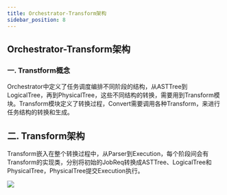 ```yaml
---
title: Orchestrator-Transform架构
sidebar_position: 8
---
```



## **Orchestrator-Transform架构**

### **一. Transtform概念**

Orchestrator中定义了任务调度编排不同阶段的结构，从ASTTree到LogicalTree，再到PhysicalTree，这些不同结构的转换，需要用到Transform模块。Transform模块定义了转换过程，Convert需要调用各种Transform，来进行任务结构的转换和生成。

## **二. Transform架构**

Transform嵌入在整个转换过程中，从Parser到Execution，每个阶段间会有Transform的实现类，分别将初始的JobReq转换成ASTTree、LogicalTree和PhysicalTree，PhysicalTree提交Execution执行。

![](/Images-zh/Architecture/orchestrator/transform/linkis-orchestrator-transform-01.png)

